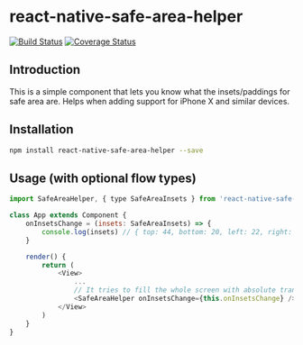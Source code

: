 # react-native-safe-area-helper

[![Build Status](https://travis-ci.org/boltss/react-native-safe-area-helper.svg?branch=master)](https://travis-ci.org/boltss/react-native-safe-area-helper)
[![Coverage Status](https://coveralls.io/repos/github/boltss/react-native-safe-area-helper/badge.svg?branch=master)](https://coveralls.io/github/boltss/react-native-safe-area-helper?branch=master)

## Introduction
This is a simple component that lets you know what the insets/paddings for safe area are.
Helps when adding support for iPhone X and similar devices.

## Installation
```bash
npm install react-native-safe-area-helper --save
```

## Usage (with optional flow types)
```js
import SafeAreaHelper, { type SafeAreaInsets } from 'react-native-safe-area-helper'

class App extends Component {
    onInsetsChange = (insets: SafeAreaInsets) => {
        console.log(insets) // { top: 44, bottom: 20, left: 22, right: 0, }
    }

    render() {
        return (
            <View>
                ...
                // It tries to fill the whole screen with absolute transparent view
                <SafeAreaHelper onInsetsChange={this.onInsetsChange} />
            </View>
        )
    }
}
```
